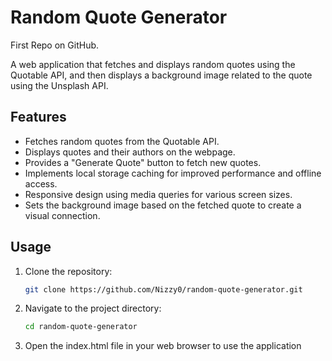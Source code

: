 # Random Quote Generator
First Repo on GitHub.

A web application that fetches and displays random quotes using the Quotable API, and then displays a background image related to the quote using the Unsplash API.

## Features

- Fetches random quotes from the Quotable API.
- Displays quotes and their authors on the webpage.
- Provides a "Generate Quote" button to fetch new quotes.
- Implements local storage caching for improved performance and offline access.
- Responsive design using media queries for various screen sizes.
- Sets the background image based on the fetched quote to create a visual connection.

## Usage

1. Clone the repository:

   ```sh
   git clone https://github.com/Nizzy0/random-quote-generator.git

2. Navigate to the project directory:

   ```sh
   cd random-quote-generator
   
3. Open the index.html file in your web browser to use the application
